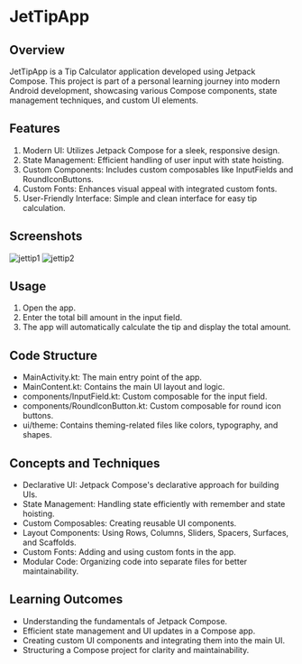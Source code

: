 # JetTipApp
## Overview
JetTipApp is a Tip Calculator application developed using Jetpack Compose. This project is part of a personal learning journey into modern Android development, showcasing various Compose components, state management techniques, and custom UI elements.

## Features
1. Modern UI: Utilizes Jetpack Compose for a sleek, responsive design.
2. State Management: Efficient handling of user input with state hoisting.
3. Custom Components: Includes custom composables like InputFields and RoundIconButtons.
4. Custom Fonts: Enhances visual appeal with integrated custom fonts.
5. User-Friendly Interface: Simple and clean interface for easy tip calculation.

## Screenshots
![jettip1](https://github.com/AryamanPatra/JetTipApp/assets/94316664/1abc8782-59a6-4ece-92b7-d33ea8ce69f3)
![jettip2](https://github.com/AryamanPatra/JetTipApp/assets/94316664/7bcde899-96a7-4f39-817b-0e806936e160)

## Usage
1. Open the app.
2. Enter the total bill amount in the input field.
3. The app will automatically calculate the tip and display the total amount.

## Code Structure
* MainActivity.kt: The main entry point of the app.
* MainContent.kt: Contains the main UI layout and logic.
* components/InputField.kt: Custom composable for the input field.
* components/RoundIconButton.kt: Custom composable for round icon buttons.
* ui/theme: Contains theming-related files like colors, typography, and shapes.

## Concepts and Techniques
* Declarative UI: Jetpack Compose's declarative approach for building UIs.
* State Management: Handling state efficiently with remember and state hoisting.
* Custom Composables: Creating reusable UI components.
* Layout Components: Using Rows, Columns, Sliders, Spacers, Surfaces, and Scaffolds.
* Custom Fonts: Adding and using custom fonts in the app.
* Modular Code: Organizing code into separate files for better maintainability.

## Learning Outcomes
* Understanding the fundamentals of Jetpack Compose.
* Efficient state management and UI updates in a Compose app.
* Creating custom UI components and integrating them into the main UI.
* Structuring a Compose project for clarity and maintainability.
